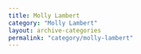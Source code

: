 ```yaml
---
title: Molly Lambert
category: "Molly Lambert"
layout: archive-categories
permalink: "category/molly-lambert"
---
```

